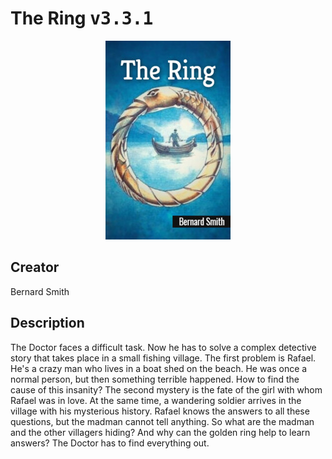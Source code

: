 
# The Ring <kbd>v3.3.1</kbd>

<center>
  <img src="./cover-1024.jpg"/>
</center>

## Creator
Bernard Smith

## Description
The Doctor faces a difficult task. Now he has to solve a complex detective story that takes place in a small fishing village. The first problem is Rafael. He's a crazy man who lives in a boat shed on the beach. He was once a normal person, but then something terrible happened. How to find the cause of this insanity? The second mystery is the fate of the girl with whom Rafael was in love. At the same time, a wandering soldier arrives in the village with his mysterious history. Rafael knows the answers to all these questions, but the madman cannot tell anything. So what are the madman and the other villagers hiding? And why can the golden ring help to learn answers? The Doctor has to find everything out.   
